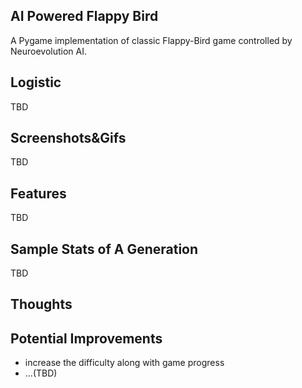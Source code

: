 ## AI Powered Flappy Bird
A Pygame implementation of classic Flappy-Bird game controlled by Neuroevolution AI.

## Logistic
TBD

## Screenshots&Gifs
TBD

## Features
TBD

## Sample Stats of A Generation
TBD

## Thoughts

## Potential Improvements 
- increase the difficulty along with game progress
- ...(TBD)

